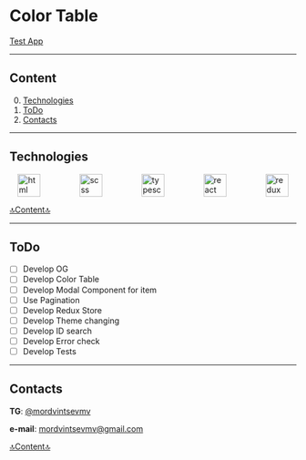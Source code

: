 # Color Table

<a href="https://mordvintsevmv.github.io/color_table" target="_blank">Test App</a>

---

## <a name="content">Content</a>

0. [Technologies](#technologies)
1. [ToDo](#todo)
2. [Contacts](#contacts)

---

## <a name="technologies">Technologies</a>

<div style="display:flex; justify-content: space-around; align-items: center; gap: 40px">
<img src="https://upload.wikimedia.org/wikipedia/commons/thumb/6/61/HTML5_logo_and_wordmark.svg/1024px-HTML5_logo_and_wordmark.svg.png?20170517184425" width="40" alt="html"/>
<img src="https://1000logos.net/wp-content/uploads/2020/08/Sass-Logo-1024x640.png" width="40" alt="scss"/>
<img src="https://www.svgrepo.com/show/303600/typescript-logo.svg" width="40" alt="typescript"/>
<img src="https://www.vectorlogo.zone/logos/reactjs/reactjs-icon.svg" width="40" alt="react"/>
<img src="https://cdn.icon-icons.com/icons2/2415/PNG/512/redux_original_logo_icon_146365.png" width="40" alt="redux"/>
</div>

[🔝Content🔝](#content)

---

## <a name="todo">ToDo</a>

- [ ] Develop OG 
- [ ] Develop Color Table
- [ ] Develop Modal Component for item
- [ ] Use Pagination
- [ ] Develop Redux Store
- [ ] Develop Theme changing
- [ ] Develop ID search
- [ ] Develop Error check
- [ ] Develop Tests

---

## <a name="contacts">Contacts</a>

**TG**: [@mordvintsevmv](https://t.me/mordvintsevmv)

**e-mail**: mordvintsevmv@gmail.com


[🔝Content🔝](#content)
